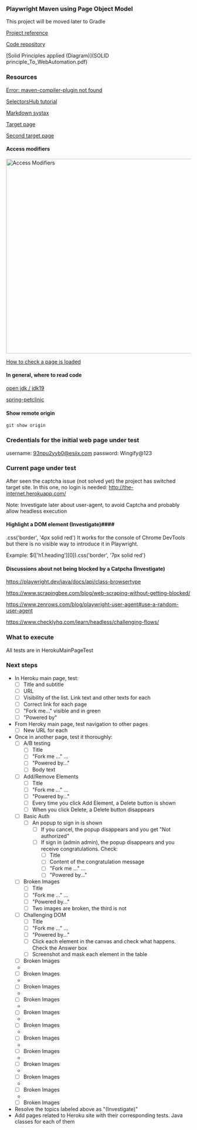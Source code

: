### Playwright Maven using Page Object Model ###

This project will be moved later to Gradle


[Project reference](https://www.youtube.com/watch?v=DyiZnpdDTM4)

[Code repository](https://github.com/PramodDutta/PlaywrightJavaPOM)


[Solid Principles applied (Diagram)](SOLID principle_To_WebAutomation.pdf)



### Resources ###
[Error: maven-compiler-plugin not found](https://stackoverflow.com/questions/60120587/maven-compiler-plugin-not-found)

[SelectorsHub tutorial](https://www.youtube.com/watch?v=Iqp0qh3Up44&list=PLmRg3gEG2XIZRnlY0x0yhBFJSHsdWcSuz&index=3)

[Markdown systax](https://www.markdownguide.org/basic-syntax/)

[Target page](https://app.vwo.com/#/login)

[Second target page](http://the-internet.herokuapp.com/)


#### Access modifiers ####
<img width="530" alt="Access Modifiers" src="C:\Users\lourd\Documents\Lenovo_D\Lourdes\practicando\Practices\Java\playwrightJava\pwjmavenpom\AccessModifiers.png">

[How to check a page is loaded](https://sqa.stackexchange.com/questions/26776/how-to-verify-if-a-web-page-has-been-properly-loaded-or-not#:~:text=Verify%20the%20URL%20is%20shown%20as%20expected.%20Verify,above%20are%20met%2C%20a%20page%20is%20loaded%20properly.)

#### In general, where to read code ####

[open jdk / jdk19](https://github.com/openjdk/jdk19/tree/master/src/java.base/share/classes/java)

[spring-petclinic](https://github.com/spring-projects/spring-petclinic)

#### Show remote origin ####
```
git show origin
```

### Credentials for the initial web page under test ###
username: 93npu2yyb0@esiix.com 
password: Wingify@123



### Current page under test ###

After seen the captcha issue (not solved yet) the project has switched target site.
In this one, no login is needed:
http://the-internet.herokuapp.com/

Note: Investigate later about user-agent, to avoid Captcha and probably allow headless execution


#### Highlight a DOM element (Investigate)####
.css('border', '4px solid red')
It works for the console of Chrome DevTools but there is no visible way to introduce it in Playwright.

Example:
$(['h1.heading'][0]).css('border', '7px solid red')


#### Discussions about not being blocked by a Catpcha (Investigate) ####

https://playwright.dev/java/docs/api/class-browsertype

https://www.scrapingbee.com/blog/web-scraping-without-getting-blocked/

https://www.zenrows.com/blog/playwright-user-agent#use-a-random-user-agent

https://www.checklyhq.com/learn/headless/challenging-flows/

### What to execute ###

All tests are in HerokuMainPageTest

### Next steps ### 
 
- In Heroku main page, test:
  - [ ] Title and subtitle
  - [ ] URL
  - [ ] Visibility of the list. Link text and other texts for each
  - [ ] Correct link for each page
  - [ ] "Fork me..." visible and in green
  - [ ] "Powered by"
- From Heroky main page, test navigation to other pages
  - [ ] New URL for each
- Once in another page, test it thoroughly:
    * [ ] A/B testing
      * [ ] Title
      * [ ] "Fork me ..." ...
      * [ ] "Powered by..."
      * [ ] Body text
      
    * [ ] Add/Remove Elements
      * [ ] Title
      * [ ] "Fork me ..." ...
      * [ ] "Powered by..."
      * [ ] Every time you click Add Element, a Delete button is shown
      * [ ] When you click Delete, a Delete button disappears

    * [ ] Basic Auth
      * [ ] An popup to sign in is shown
        * [ ] If you cancel, the popup disappears and you get "Not authorized"
        * [ ] If sign in (admin admin), the popup disappears and you receive congratulations. Check:
          * [ ] Title
          * [ ] Content of the congratulation message
          * [ ] "Fork me ..." ...
          * [ ] "Powered by..."

    * [ ] Broken Images
      * [ ] Title
      * [ ] "Fork me ..." ...
      * [ ] "Powered by..."
      * [ ] Two images are broken, the third is not
        
    * [ ] Challenging DOM
      * [ ] Title
      * [ ] "Fork me ..." ...
      * [ ] "Powered by..."
      * [ ] Click each element in the canvas and check what happens. Check the Answer box
      * [ ] Screenshot and mask each element in the table
     
    * [ ] Broken Images
    * 
    * [ ] Broken Images
    * 
    * [ ] Broken Images
    * 
    * [ ] Broken Images
    * 
    * [ ] Broken Images
    * 
    * [ ] Broken Images
    * 
    * [ ] Broken Images
    * 
    * [ ] Broken Images
    * 
    * [ ] Broken Images
    * 
    * [ ] Broken Images
    * 
    * [ ] Broken Images
    * 
    * [ ] Broken Images
      
- Resolve the topics labeled above as "(Investigate)"
- Add pages related to Heroku site with their corresponding tests. Java classes for each of them


